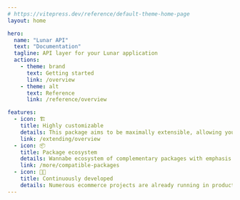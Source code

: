 ```yaml
---
# https://vitepress.dev/reference/default-theme-home-page
layout: home

hero:
  name: "Lunar API"
  text: "Documentation"
  tagline: API layer for your Lunar application
  actions:
    - theme: brand
      text: Getting started
      link: /overview
    - theme: alt
      text: Reference
      link: /reference/overview

features:
  - icon: 🏗️
    title: Highly customizable
    details: This package aims to be maximally extensible, allowing you to build features to meet your project's needs.
    link: /extending/overview
  - icon: 📦
    title: Package ecosystem
    details: Wannabe ecosystem of complementary packages with emphasis on the plug and play spirit
    link: /more/compatible-packages
  - icon: 🧑‍💻
    title: Continuously developed
    details: Numerous ecommerce projects are already running in production with Lunar API.
---
```


